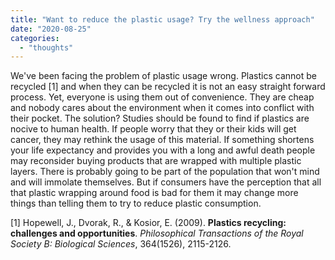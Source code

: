 ```yaml
---
title: "Want to reduce the plastic usage? Try the wellness approach"
date: "2020-08-25"
categories: 
  - "thoughts"
---
```


We've been facing the problem of plastic usage wrong. Plastics cannot be recycled \[1\] and when they can be recycled it is not an easy straight forward process. Yet, everyone is using them out of convenience. They are cheap and nobody cares about the environment when it comes into conflict with their pocket. The solution? Studies should be found to find if plastics are nocive to human health. If people worry that they or their kids will get cancer, they may rethink the usage of this material. If something shortens your life expectancy and provides you with a long and awful death people may reconsider buying products that are wrapped with multiple plastic layers. There is probably going to be part of the population that won't mind and will immolate themselves. But if consumers have the perception that all that plastic wrapping around food is bad for them it may change more things than telling them to try to reduce plastic consumption.

\[1\] Hopewell, J., Dvorak, R., & Kosior, E. (2009). **Plastics recycling: challenges and opportunities**. _Philosophical Transactions of the Royal Society B: Biological Sciences_, 364(1526), 2115-2126.
